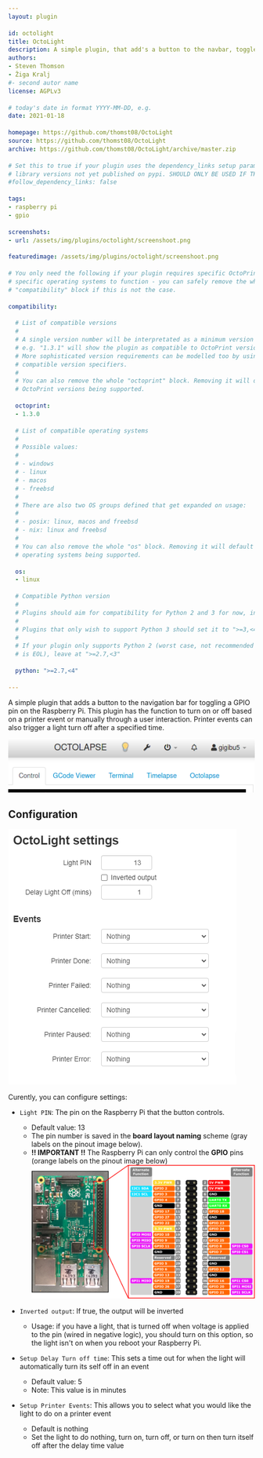 ```yaml
---
layout: plugin

id: octolight
title: OctoLight
description: A simple plugin, that add's a button to the navbar, toggleing GPIO on the RPi. It can be used for turning on and off a light.
authors:
- Steven Thomson
- Žiga Kralj
#- second autor name
license: AGPLv3

# today's date in format YYYY-MM-DD, e.g.
date: 2021-01-18

homepage: https://github.com/thomst08/OctoLight
source: https://github.com/thomst08/OctoLight
archive: https://github.com/thomst08/OctoLight/archive/master.zip

# Set this to true if your plugin uses the dependency_links setup parameter to include
# library versions not yet published on pypi. SHOULD ONLY BE USED IF THERE IS NO OTHER OPTION!
#follow_dependency_links: false

tags:
- raspberry pi
- gpio

screenshots:
- url: /assets/img/plugins/octolight/screenshoot.png 

featuredimage: /assets/img/plugins/octolight/screenshoot.png

# You only need the following if your plugin requires specific OctoPrint versions or
# specific operating systems to function - you can safely remove the whole
# "compatibility" block if this is not the case.

compatibility:

  # List of compatible versions
  #
  # A single version number will be interpretated as a minimum version requirement,
  # e.g. "1.3.1" will show the plugin as compatible to OctoPrint versions 1.3.1 and up.
  # More sophisticated version requirements can be modelled too by using PEP440
  # compatible version specifiers.
  #
  # You can also remove the whole "octoprint" block. Removing it will default to all
  # OctoPrint versions being supported.

  octoprint:
  - 1.3.0

  # List of compatible operating systems
  #
  # Possible values:
  #
  # - windows
  # - linux
  # - macos
  # - freebsd
  #
  # There are also two OS groups defined that get expanded on usage:
  #
  # - posix: linux, macos and freebsd
  # - nix: linux and freebsd
  #
  # You can also remove the whole "os" block. Removing it will default to all
  # operating systems being supported.

  os:
  - linux

  # Compatible Python version
  #
  # Plugins should aim for compatibility for Python 2 and 3 for now, in which case the value should be ">=2.7,<4".
  #
  # Plugins that only wish to support Python 3 should set it to ">=3,<4".
  #
  # If your plugin only supports Python 2 (worst case, not recommended for newly developed plugins since Python 2
  # is EOL), leave at ">=2.7,<3"

  python: ">=2.7,<4"

---
```


A simple plugin that adds a button to the navigation bar for toggling a GPIO pin on the Raspberry Pi. This plugin has the function to turn on or off based on a printer event or manually through a user interaction. Printer events can also trigger a light turn off after a specified time.

![WebUI interface](/assets/img/plugins/octolight/screenshoot.png)


## Configuration
![Settings panel](/assets/img/plugins/octolight/settings.png)

Curently, you can configure settings:
- `Light PIN`: The pin on the Raspberry Pi that the button controls.
	- Default value: 13
	- The pin number is saved in the **board layout naming** scheme (gray labels on the pinout image below).
	- **!! IMPORTANT !!** The Raspberry Pi can only control the **GPIO** pins (orange labels on the pinout image below)
	![Raspberry Pi GPIO](/assets/img/plugins/octolight/rpi_gpio.png)

- `Inverted output`: If true, the output will be inverted
	- Usage: if you have a light, that is turned off when voltage is applied to the pin (wired in negative logic), you should turn on this option, so the light isn't on when you reboot your Raspberry Pi.

- `Setup Delay Turn off time`: This sets a time out for when the light will automatically turn its self off in an event
	- Default value: 5
	- Note: This value is in minutes

- `Setup Printer Events`: This allows you to select what you would like the light to do on a printer event
	- Default is nothing
	- Set the light to do nothing, turn on, turn off, or turn on then turn itself off after the delay time value